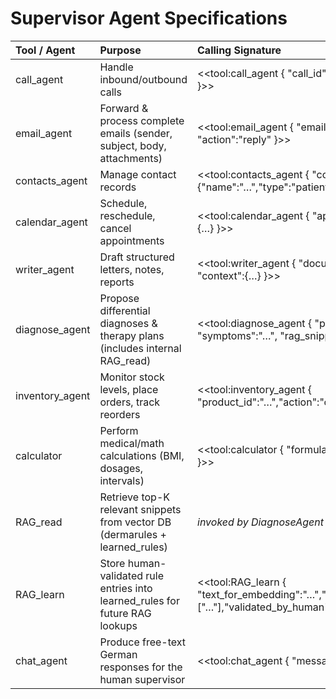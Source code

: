 # Supervisor Agent Specifications

| Tool / Agent    | Purpose                                                                      | Calling Signature                                                                                    |
|:----------------|:-----------------------------------------------------------------------------|:-----------------------------------------------------------------------------------------------------|
| call_agent      | Handle inbound/outbound calls                                                | <<tool:call_agent { "call_id":"…", "action":"dial" }>>                                               |
| email_agent     | Forward & process complete emails (sender, subject, body, attachments)       | <<tool:email_agent { "email_id":"…", "action":"reply" }>>                                            |
| contacts_agent  | Manage contact records                                                       | <<tool:contacts_agent { "contact":{"name":"…","type":"patient"}}>>                                   |
| calendar_agent  | Schedule, reschedule, cancel appointments                                    | <<tool:calendar_agent { "appointment_request":{…} }>>                                                |
| writer_agent    | Draft structured letters, notes, reports                                     | <<tool:writer_agent { "document_type":"report", "context":{…} }>>                                    |
| diagnose_agent  | Propose differential diagnoses & therapy plans (includes internal RAG_read)  | <<tool:diagnose_agent { "patient_id":"…", "symptoms":"…", "rag_snippets":[] }>>                      |
| inventory_agent | Monitor stock levels, place orders, track reorders                           | <<tool:inventory_agent { "product_id":"…","action":"order","quantity":…}>>                           |
| calculator      | Perform medical/math calculations (BMI, dosages, intervals)                  | <<tool:calculator { "formula":"BMI","inputs":{…} }>>                                                 |
| RAG_read        | Retrieve top-K relevant snippets from vector DB (dermarules + learned_rules) | _invoked by DiagnoseAgent_                                                                           |
| RAG_learn       | Store human-validated rule entries into learned_rules for future RAG lookups | <<tool:RAG_learn { "text_for_embedding":"…","reaction":{…},"tags":["…"],"validated_by_human":true}>> |
| chat_agent      | Produce free-text German responses for the human supervisor                  | <<tool:chat_agent { "message":"<German text>" }>>                                                    |